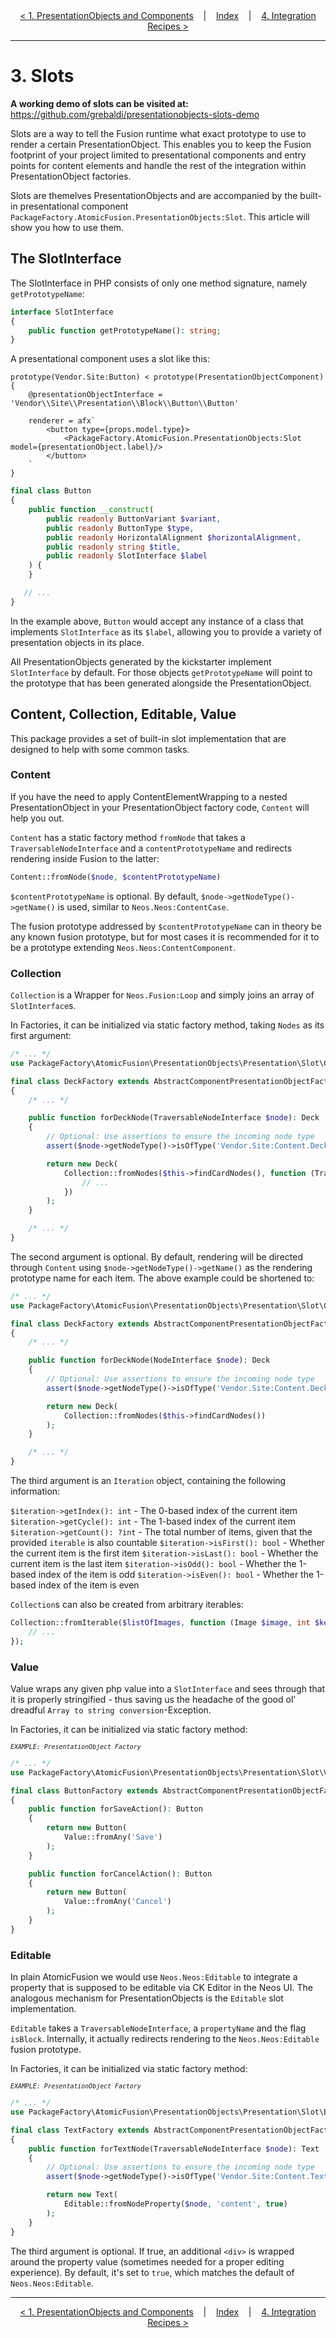 <div align="center">
    <a href="./02_PresentationObjectFactories.md">&lt; 1. PresentationObjects and Components</a>
    &nbsp;&nbsp;&nbsp;|&nbsp;&nbsp;&nbsp;
    <a href="./00_Index.md">Index</a>
    &nbsp;&nbsp;&nbsp;|&nbsp;&nbsp;&nbsp;
    <a href="./04_IntegrationRecipes.md">4. Integration Recipes &gt;</a>
</div>

---

# 3. Slots

**A working demo of slots can be visited at:** https://github.com/grebaldi/presentationobjects-slots-demo

Slots are a way to tell the Fusion runtime what exact prototype to use to render a certain PresentationObject. This enables you to keep the Fusion footprint of your project limited to presentational components and entry points for content elements and handle the rest of the integration within PresentationObject factories.

Slots are themelves PresentationObjects and are accompanied by the built-in presentational component `PackageFactory.AtomicFusion.PresentationObjects:Slot`. This article will show you how to use them.

## The SlotInterface

The SlotInterface in PHP consists of only one method signature, namely `getPrototypeName`:

```php
interface SlotInterface
{
    public function getPrototypeName(): string;
}
```

A presentational component uses a slot like this:

```fusion
prototype(Vendor.Site:Button) < prototype(PresentationObjectComponent) {
    @presentationObjectInterface = 'Vendor\\Site\\Presentation\\Block\\Button\\Button'

    renderer = afx`
        <button type={props.model.type}>
            <PackageFactory.AtomicFusion.PresentationObjects:Slot model={presentationObject.label}/>
        </button>
    `
}
```

```php
final class Button
{
    public function __construct(
        public readonly ButtonVariant $variant,
        public readonly ButtonType $type,
        public readonly HorizontalAlignment $horizontalAlignment,
        public readonly string $title,
        public readonly SlotInterface $label
    ) {
    }

   // ...
}
```

In the example above, `Button` would accept any instance of a class that implements `SlotInterface` as its `$label`, allowing you to provide a variety of presentation objects in its place.

All PresentationObjects generated by the kickstarter implement `SlotInterface` by default. For those objects `getPrototypeName` will point to the prototype that has been generated alongside the PresentationObject.

## Content, Collection, Editable, Value

This package provides a set of built-in slot implementation that are designed to help with some common tasks.

### Content

If you have the need to apply ContentElementWrapping to a nested PresentationObject in your PresentationObject factory code, `Content` will help you out.

`Content` has a static factory method `fromNode` that takes a `TraversableNodeInterface` and a `contentPrototypeName` and redirects rendering inside Fusion to the latter:

```php
Content::fromNode($node, $contentPrototypeName)
```

`$contentPrototypeName` is optional. By default, `$node->getNodeType()->getName()` is used, similar to `Neos.Neos:ContentCase`.

The fusion prototype addressed by `$contentPrototypeName` can in theory be any known fusion prototype, but for most cases it is recommended for it to be a prototype extending `Neos.Neos:ContentComponent`.

### Collection

`Collection` is a Wrapper for `Neos.Fusion:Loop` and simply joins an array of `SlotInterface`s.

In Factories, it can be initialized via static factory method, taking `Nodes` as its first argument:

```php
/* ... */
use PackageFactory\AtomicFusion\PresentationObjects\Presentation\Slot\Collection;

final class DeckFactory extends AbstractComponentPresentationObjectFactory
{
    /* ... */

    public function forDeckNode(TraversableNodeInterface $node): Deck
    {
        // Optional: Use assertions to ensure the incoming node type
        assert($node->getNodeType()->isOfType('Vendor.Site:Content.Deck'));

        return new Deck(
            Collection::fromNodes($this->findCardNodes(), function (TraversableNodeInterface $cardNode, int $key, Iteration $iteration): SlotInterface {
                // ...
            })
        );
    }

    /* ... */
}
```

The second argument is optional. By default, rendering will be directed through `Content` using `$node->getNodeType()->getName()` as the rendering prototype name for each item. The above example could be shortened to:

```php
/* ... */
use PackageFactory\AtomicFusion\PresentationObjects\Presentation\Slot\Collection;

final class DeckFactory extends AbstractComponentPresentationObjectFactory
{
    /* ... */

    public function forDeckNode(NodeInterface $node): Deck
    {
        // Optional: Use assertions to ensure the incoming node type
        assert($node->getNodeType()->isOfType('Vendor.Site:Content.Deck'));

        return new Deck(
            Collection::fromNodes($this->findCardNodes())
        );
    }

    /* ... */
}
```

The third argument is an `Iteration` object, containing the following information:

`$iteration->getIndex(): int` - The 0-based index of the current item
`$iteration->getCycle(): int` - The 1-based index of the current item
`$iteration->getCount(): ?int` - The total number of items, given that the provided `iterable` is also countable
`$iteration->isFirst(): bool`  - Whether the current item is the first item
`$iteration->isLast(): bool` - Whether the current item is the last item
`$iteration->isOdd(): bool` - Whether the 1-based index of the item is odd
`$iteration->isEven(): bool` - Whether the 1-based index of the item is even

`Collection`s can also be created from arbitrary iterables:

```php
Collection::fromIterable($listOfImages, function (Image $image, int $key, Iteration $iteration): SlotInterface {
    // ...
});
```

### Value

Value wraps any given php value into a `SlotInterface` and sees through that it is properly stringified - thus saving us the headache of the good ol' dreadful `Array to string conversion`-Exception.

In Factories, it can be initialized via static factory method:

<small>*`EXAMPLE: PresentationObject Factory`*</small>

```php
/* ... */
use PackageFactory\AtomicFusion\PresentationObjects\Presentation\Slot\Value;

final class ButtonFactory extends AbstractComponentPresentationObjectFactory
{
    public function forSaveAction(): Button
    {
        return new Button(
            Value::fromAny('Save')
        );
    }

    public function forCancelAction(): Button
    {
        return new Button(
            Value::fromAny('Cancel')
        );
    }
}
```

### Editable

In plain AtomicFusion we would use `Neos.Neos:Editable` to integrate a property that is supposed to be editable via CK Editor in the Neos UI. The analogous mechanism for PresentationObjects is the `Editable` slot implementation.

`Editable` takes a `TraversableNodeInterface`, a `propertyName` and the flag `isBlock`. Internally, it actually redirects rendering to the `Neos.Neos:Editable` fusion prototype.

In Factories, it can be initialized via static factory method:

<small>*`EXAMPLE: PresentationObject Factory`*</small>

```php
/* ... */
use PackageFactory\AtomicFusion\PresentationObjects\Presentation\Slot\Editable;

final class TextFactory extends AbstractComponentPresentationObjectFactory
{
    public function forTextNode(TraversableNodeInterface $node): Text
    {
        // Optional: Use assertions to ensure the incoming node type
        assert($node->getNodeType()->isOfType('Vendor.Site:Content.Text'));

        return new Text(
            Editable::fromNodeProperty($node, 'content', true)
        );
    }
}
```

The third argument is optional. If true, an additional `<div>` is wrapped around the property value (sometimes needed for a proper editing experience). By default, it's set to `true`, which matches the default of `Neos.Neos:Editable`.

---

<div align="center">
    <a href="./02_PresentationObjectFactories.md">&lt; 1. PresentationObjects and Components</a>
    &nbsp;&nbsp;&nbsp;|&nbsp;&nbsp;&nbsp;
    <a href="./00_Index.md">Index</a>
    &nbsp;&nbsp;&nbsp;|&nbsp;&nbsp;&nbsp;
    <a href="./04_IntegrationRecipes.md">4. Integration Recipes &gt;</a>
</div>
